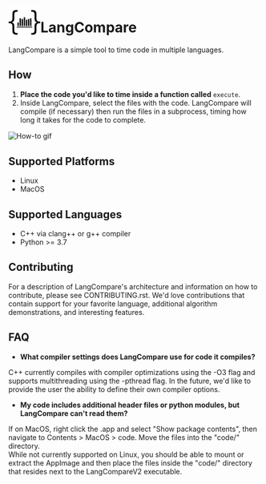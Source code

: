 <img src="https://github.com/M-Kerr/assets/blob/master/LangCompareV2/code_metrics64.png?raw=true" align="left"
     alt="Code Metrics by Richard Slater from the Noun Project" width="64" height="64">

# LangCompare

LangCompare is a simple tool to time code in multiple languages.

## How

1. **Place the code you'd like to time inside a function called** ``execute``.
1. Inside LangCompare, select the files with the code. LangCompare will compile (if
   necessary) then run the files in a subprocess, timing how long it takes for the
   code to complete. 

<img src="https://github.com/M-Kerr/assets/blob/master/LangCompareV2/LangCompar\
e.gif?raw=true" align="center" alt="How-to gif">

## Supported Platforms 
* Linux 
* MacOS 

## Supported Languages
* C++ via clang++ or g++ compiler 
* Python >= 3.7

## Contributing

For a description of LangCompare's architecture and information on how to
contribute, please see CONTRIBUTING.rst. We'd love contributions that contain
support for your favorite language, additional algorithm demonstrations, and
interesting features.


## FAQ
* **What compiler settings does LangCompare use for code it compiles?**

C++ currently compiles with compiler optimizations using the -O3 flag
and supports multithreading using the -pthread flag. 
In the future, we'd like to provide the user the ability to define their
own compiler options.
      
* **My code includes additional header files or python modules, but
  LangCompare can't read them?**

If on MacOS, right click the .app and select "Show package contents",
then navigate to Contents > MacOS > code. Move the files into the "code/"
directory.
<br>While not currently supported on Linux, you should be able to mount or
extract the AppImage and then place the files inside the "code/"
directory that resides next to the LangCompareV2 executable.

